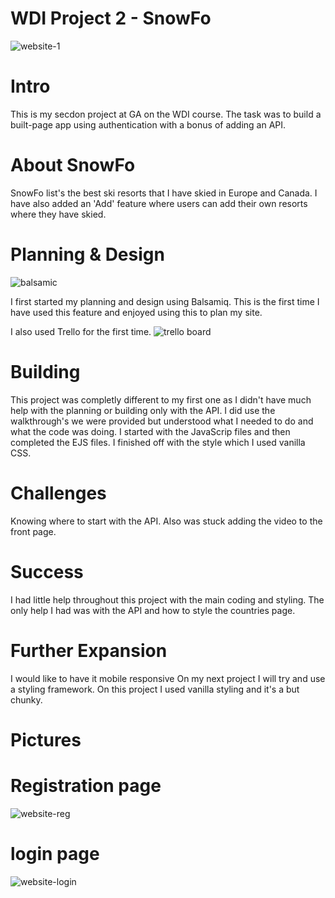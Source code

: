 # WDI Project 2 - SnowFo

![website-1](https://cloud.githubusercontent.com/assets/25135796/25475844/1030ca56-2b30-11e7-89d7-95647f1b457a.png)

# Intro
This is my secdon project at GA on the WDI course. The task was to build a built-page app using authentication with a bonus of adding an API.

# About SnowFo
SnowFo list's the best ski resorts that I have skied in Europe and Canada. I have also added an 'Add' feature where users can add their own resorts where they have skied.

# Planning & Design
![balsamic](https://cloud.githubusercontent.com/assets/25135796/25476021/a6d7c69e-2b30-11e7-9a3f-53085c5b1b5d.png)

I first started my planning and design using Balsamiq. This is the first time I have used this feature and enjoyed using this to plan my site. 

I also used Trello for the first time. 
![trello board](https://cloud.githubusercontent.com/assets/25135796/25476076/e1dd9886-2b30-11e7-88e5-650aaf9ab9f5.png)

# Building
This project was completly different to my first one as I didn't have much help with the planning or building only with the API. I did use the walkthrough's we were provided but understood what I needed to do and what the code was doing. I started with the JavaScrip files and then completed the EJS files. I finished off with the style which I used vanilla CSS.

# Challenges
Knowing where to start with the API. Also was stuck adding the video to the front page.

# Success
I had little help throughout this project with the main coding and styling. The only help I had was with the API and how to style the countries page.  

# Further Expansion
I would like to have it mobile responsive
On my next project I will try and use a styling framework. On this project I used vanilla styling and it's a but chunky.

# Pictures
# Registration page
![website-reg](https://cloud.githubusercontent.com/assets/25135796/25476903/8d2f90c0-2b33-11e7-871a-2ef143e94078.png)

# login page
![website-login](https://cloud.githubusercontent.com/assets/25135796/25476899/8b9d1b24-2b33-11e7-95e5-aced737b6a56.png)



